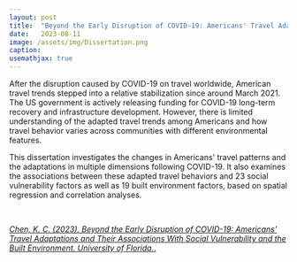 ```yaml
---
layout: post
title:  "Beyond the Early Disruption of COVID-19: Americans' Travel Adaptations and Their Associations With Social Vulnerability and the Built Environment"
date:   2023-08-11
image: /assets/img/Dissertation.png
caption:
usemathjax: true
---
```


After the disruption caused by COVID-19 on travel worldwide, American travel trends stepped into a relative stabilization since around March 2021. The US government is actively releasing funding for COVID-19 long-term recovery and infrastructure development. However, there is limited understanding of the adapted travel trends among Americans and how travel behavior varies across communities with different environmental features. 

This dissertation investigates the changes in Americans' travel patterns and the adaptations in multiple dimensions following COVID-19. It also examines the associations between these adapted travel behaviors and 23 social vulnerability factors as well as 19 built environment factors, based on spatial regression and correlation analyses.

<br />

[*Chen, K. C. (2023). Beyond the Early Disruption of COVID-19: Americans' Travel Adaptations and Their Associations With Social Vulnerability and the Built Environment. University of Florida.*.](https://www.proquest.com/docview/2880653621?pq-origsite=gscholar&fromopenview=true)
